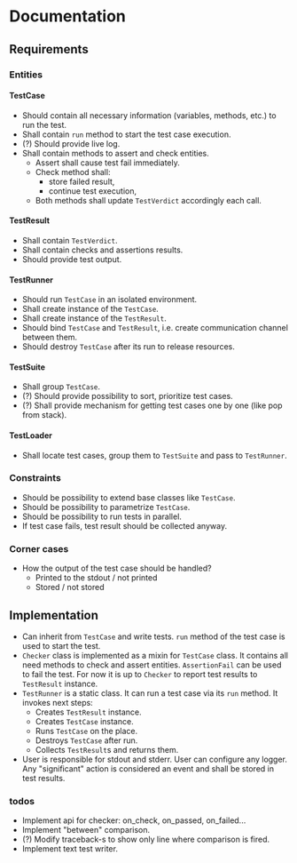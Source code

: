 # Documentation

## Requirements

### Entities

#### TestCase

- Should contain all necessary information (variables, methods, etc.) to run the test.
- Shall contain `run` method to start the test case execution.
- (?) Should provide live log.
- Shall contain methods to assert and check entities.
    - Assert shall cause test fail immediately.
    - Check method shall:
        - store failed result,
        - continue test execution,
    - Both methods shall update `TestVerdict` accordingly each call.

#### TestResult

- Shall contain `TestVerdict`.
- Shall contain checks and assertions results.
- Should provide test output.

#### TestRunner

- Should run `TestCase` in an isolated environment.
- Shall create instance of the `TestCase`.
- Shall create instance of the `TestResult`.
- Should bind `TestCase` and `TestResult`, i.e. create communication channel between them.
- Should destroy `TestCase` after its run to release resources.

#### TestSuite

- Shall group `TestCase`.
- (?) Should provide possibility to sort, prioritize test cases.
- (?) Shall provide mechanism for getting test cases one by one (like pop from stack).

#### TestLoader

- Shall locate test cases, group them to `TestSuite` and pass to `TestRunner`.


### Constraints

- Should be possibility to extend base classes like `TestCase`.
- Should be possibility to parametrize `TestCase`.
- Should be possibility to run tests in parallel.
- If test case fails, test result should be collected anyway.


### Corner cases

- How the output of the test case should be handled?
    - Printed to the stdout / not printed
    - Stored / not stored


## Implementation

- Can inherit from `TestCase` and write tests. `run` method of the test case is used to start the test.
- `Checker` class is implemented as a mixin for `TestCase` class. It contains all need methods to
  check and assert entities. `AssertionFail` can be used to fail the test. For now it is up to `Checker`
  to report test results to `TestResult` instance.
- `TestRunner` is a static class. It can run a test case via its `run` method. It invokes next steps:
    - Creates `TestResult` instance.
    - Creates `TestCase` instance.
    - Runs `TestCase` on the place.
    - Destroys `TestCase` after run.
    - Collects `TestResult`s and returns them.
- User is responsible for stdout and stderr. User can configure any logger.
  Any "significant" action is considered an event and shall be stored in test results.

### todos

- Implement api for checker: on_check, on_passed, on_failed...
- Implement "between" comparison.
- (?) Modify traceback-s to show only line where comparison is fired.
- Implement text test writer.
